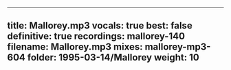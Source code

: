 
---
title: Mallorey.mp3
vocals: true
best: false
definitive: true
recordings: mallorey-140
filename: Mallorey.mp3
mixes: mallorey-mp3-604
folder: 1995-03-14/Mallorey
weight: 10
---
